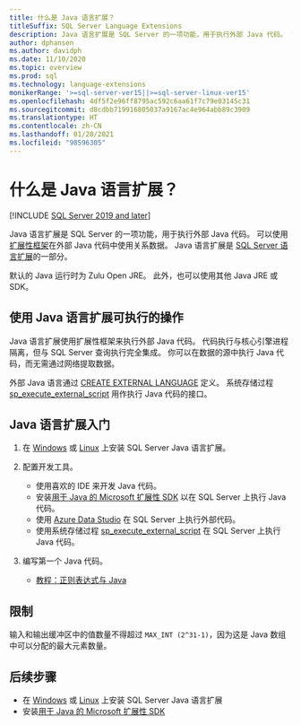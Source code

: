 ```yaml
---
title: 什么是 Java 语言扩展？
titleSuffix: SQL Server Language Extensions
description: Java 语言扩展是 SQL Server 的一项功能，用于执行外部 Java 代码。 可以使用扩展性框架在外部 Java 代码中使用关系数据。
author: dphansen
ms.author: davidph
ms.date: 11/10/2020
ms.topic: overview
ms.prod: sql
ms.technology: language-extensions
monikerRange: '>=sql-server-ver15||>=sql-server-linux-ver15'
ms.openlocfilehash: 4df5f2e96ff8795ac592c6aa61f7c79e03145c31
ms.sourcegitcommit: d8cdbb719916805037a9167ac4e964abb89c3909
ms.translationtype: HT
ms.contentlocale: zh-CN
ms.lasthandoff: 01/20/2021
ms.locfileid: "98596305"
---
```

# <a name="what-is-java-language-extension"></a>什么是 Java 语言扩展？
[!INCLUDE [SQL Server 2019 and later](../includes/applies-to-version/sqlserver2019.md)]

Java 语言扩展是 SQL Server 的一项功能，用于执行外部 Java 代码。 可以使用[扩展性框架](concepts/extensibility-framework.md)在外部 Java 代码中使用关系数据。 Java 语言扩展是 [SQL Server 语言扩展](language-extensions-overview.md)的一部分。

默认的 Java 运行时为 Zulu Open JRE。 此外，也可以使用其他 Java JRE 或 SDK。

## <a name="what-you-can-do-with-the-java-language-extension"></a>使用 Java 语言扩展可执行的操作

Java 语言扩展使用扩展性框架来执行外部 Java 代码。 代码执行与核心引擎进程隔离，但与 SQL Server 查询执行完全集成。 你可以在数据的源中执行 Java 代码，而无需通过网络提取数据。

外部 Java 语言通过 [CREATE EXTERNAL LANGUAGE](../t-sql/statements/create-external-language-transact-sql.md) 定义。 系统存储过程 [sp_execute_external_script](../relational-databases/system-stored-procedures/sp-execute-external-script-transact-sql.md) 用作执行 Java 代码的接口。

## <a name="get-started-with-java-language-extension"></a>Java 语言扩展入门

1. 在 [Windows](install/windows-java.md) 或 [Linux](../linux/sql-server-linux-setup-language-extensions-java.md) 上安装 SQL Server Java 语言扩展。

1. 配置开发工具。

    + 使用喜欢的 IDE 来开发 Java 代码。
    + 安装[用于 Java 的 Microsoft 扩展性 SDK](how-to/extensibility-sdk-java-sql-server.md) 以在 SQL Server 上执行 Java 代码。
    + 使用 [Azure Data Studio](../azure-data-studio/what-is-azure-data-studio.md) 在 SQL Server 上执行外部代码。
    + 使用系统存储过程 [sp_execute_external_script](../relational-databases/system-stored-procedures/sp-execute-external-script-transact-sql.md) 在 SQL Server 上执行 Java 代码。

1. 编写第一个 Java 代码。

    + [教程：正则表达式与 Java](tutorials/search-for-string-using-regular-expressions-in-java.md)

## <a name="limitations"></a>限制

输入和输出缓冲区中的值数量不得超过 `MAX_INT (2^31-1)`，因为这是 Java 数组中可以分配的最大元素数量。

## <a name="next-steps"></a>后续步骤

+ 在 [Windows](install/windows-java.md) 或 [Linux](../linux/sql-server-linux-setup-language-extensions-java.md) 上安装 SQL Server Java 语言扩展
+ 安装[用于 Java 的 Microsoft 扩展性 SDK](how-to/extensibility-sdk-java-sql-server.md)